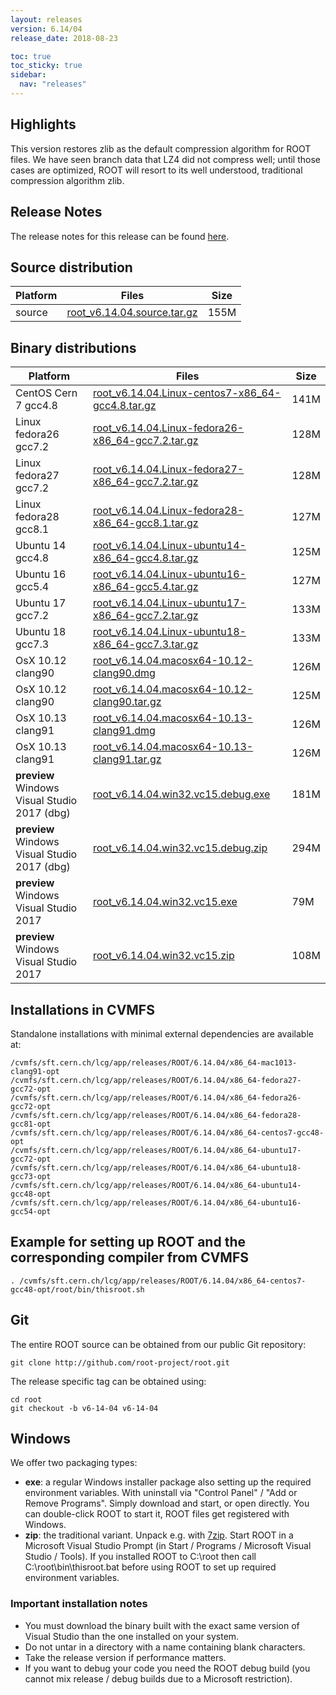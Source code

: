 ```yaml
---
layout: releases
version: 6.14/04
release_date: 2018-08-23

toc: true
toc_sticky: true
sidebar:
  nav: "releases"
---
```



## Highlights

This version restores zlib as the default compression algorithm for ROOT files.
We have seen branch data that LZ4 did not compress well; until those cases are optimized, ROOT will resort to its well understood, traditional compression algorithm zlib.

## Release Notes

The release notes for this release can be found [here](https://root.cern.ch/doc/v614/release-notes.html#release-6.1404).

## Source distribution

| Platform       | Files | Size |
|-----------|-------|-----|
| source | [root_v6.14.04.source.tar.gz](https://root.cern.ch/download/root_v6.14.04.source.tar.gz) | 155M |


## Binary distributions

| Platform       | Files | Size |
|-----------|-------|-----|
| CentOS Cern 7 gcc4.8 | [root_v6.14.04.Linux-centos7-x86_64-gcc4.8.tar.gz](https://root.cern.ch/download/root_v6.14.04.Linux-centos7-x86_64-gcc4.8.tar.gz) | 141M |
| Linux fedora26 gcc7.2 | [root_v6.14.04.Linux-fedora26-x86_64-gcc7.2.tar.gz](https://root.cern.ch/download/root_v6.14.04.Linux-fedora26-x86_64-gcc7.2.tar.gz) | 128M |
| Linux fedora27 gcc7.2 | [root_v6.14.04.Linux-fedora27-x86_64-gcc7.2.tar.gz](https://root.cern.ch/download/root_v6.14.04.Linux-fedora27-x86_64-gcc7.2.tar.gz) | 128M |
| Linux fedora28 gcc8.1 | [root_v6.14.04.Linux-fedora28-x86_64-gcc8.1.tar.gz](https://root.cern.ch/download/root_v6.14.04.Linux-fedora28-x86_64-gcc8.1.tar.gz) | 127M |
| Ubuntu 14 gcc4.8 | [root_v6.14.04.Linux-ubuntu14-x86_64-gcc4.8.tar.gz](https://root.cern.ch/download/root_v6.14.04.Linux-ubuntu14-x86_64-gcc4.8.tar.gz) | 125M |
| Ubuntu 16 gcc5.4 | [root_v6.14.04.Linux-ubuntu16-x86_64-gcc5.4.tar.gz](https://root.cern.ch/download/root_v6.14.04.Linux-ubuntu16-x86_64-gcc5.4.tar.gz) | 127M |
| Ubuntu 17 gcc7.2 | [root_v6.14.04.Linux-ubuntu17-x86_64-gcc7.2.tar.gz](https://root.cern.ch/download/root_v6.14.04.Linux-ubuntu17-x86_64-gcc7.2.tar.gz) | 133M |
| Ubuntu 18 gcc7.3 | [root_v6.14.04.Linux-ubuntu18-x86_64-gcc7.3.tar.gz](https://root.cern.ch/download/root_v6.14.04.Linux-ubuntu18-x86_64-gcc7.3.tar.gz) | 133M |
| OsX 10.12 clang90 | [root_v6.14.04.macosx64-10.12-clang90.dmg](https://root.cern.ch/download/root_v6.14.04.macosx64-10.12-clang90.dmg) | 126M |
| OsX 10.12 clang90 | [root_v6.14.04.macosx64-10.12-clang90.tar.gz](https://root.cern.ch/download/root_v6.14.04.macosx64-10.12-clang90.tar.gz) | 125M |
| OsX 10.13 clang91 | [root_v6.14.04.macosx64-10.13-clang91.dmg](https://root.cern.ch/download/root_v6.14.04.macosx64-10.13-clang91.dmg) | 126M |
| OsX 10.13 clang91 | [root_v6.14.04.macosx64-10.13-clang91.tar.gz](https://root.cern.ch/download/root_v6.14.04.macosx64-10.13-clang91.tar.gz) | 126M |
| **preview** Windows Visual Studio 2017 (dbg) | [root_v6.14.04.win32.vc15.debug.exe](https://root.cern.ch/download/root_v6.14.04.win32.vc15.debug.exe) | 181M |
| **preview** Windows Visual Studio 2017 (dbg) | [root_v6.14.04.win32.vc15.debug.zip](https://root.cern.ch/download/root_v6.14.04.win32.vc15.debug.zip) | 294M |
| **preview** Windows Visual Studio 2017 | [root_v6.14.04.win32.vc15.exe](https://root.cern.ch/download/root_v6.14.04.win32.vc15.exe) |  79M |
| **preview** Windows Visual Studio 2017 | [root_v6.14.04.win32.vc15.zip](https://root.cern.ch/download/root_v6.14.04.win32.vc15.zip) |  108M |



## Installations in CVMFS
Standalone installations with minimal external dependencies are available at:
~~~
/cvmfs/sft.cern.ch/lcg/app/releases/ROOT/6.14.04/x86_64-mac1013-clang91-opt
/cvmfs/sft.cern.ch/lcg/app/releases/ROOT/6.14.04/x86_64-fedora27-gcc72-opt
/cvmfs/sft.cern.ch/lcg/app/releases/ROOT/6.14.04/x86_64-fedora26-gcc72-opt
/cvmfs/sft.cern.ch/lcg/app/releases/ROOT/6.14.04/x86_64-fedora28-gcc81-opt
/cvmfs/sft.cern.ch/lcg/app/releases/ROOT/6.14.04/x86_64-centos7-gcc48-opt
/cvmfs/sft.cern.ch/lcg/app/releases/ROOT/6.14.04/x86_64-ubuntu17-gcc72-opt
/cvmfs/sft.cern.ch/lcg/app/releases/ROOT/6.14.04/x86_64-ubuntu18-gcc73-opt
/cvmfs/sft.cern.ch/lcg/app/releases/ROOT/6.14.04/x86_64-ubuntu14-gcc48-opt
/cvmfs/sft.cern.ch/lcg/app/releases/ROOT/6.14.04/x86_64-ubuntu16-gcc54-opt
~~~


## Example for setting up ROOT and the corresponding compiler from CVMFS
~~~
. /cvmfs/sft.cern.ch/lcg/app/releases/ROOT/6.14.04/x86_64-centos7-gcc48-opt/root/bin/thisroot.sh
~~~

## Git
The entire ROOT source can be obtained from our public Git repository:

~~~
git clone http://github.com/root-project/root.git
~~~
The release specific tag can be obtained using:
~~~
cd root
git checkout -b v6-14-04 v6-14-04
~~~


## Windows
We offer two packaging types:

 * **exe**: a regular Windows installer package also setting up the required environment variables. With uninstall via "Control Panel" / "Add or Remove Programs". Simply download and start, or open directly. You can double-click ROOT to start it, ROOT files get registered with Windows.
 * **zip**: the traditional variant. Unpack e.g. with [7zip](http://www.7-zip.org). Start ROOT in a Microsoft Visual Studio Prompt (in Start / Programs / Microsoft Visual Studio / Tools). If you installed ROOT to C:\root then call C:\root\bin\thisroot.bat before using ROOT to set up required environment variables.

### Important installation notes
 * You must download the binary built with the exact same version of Visual Studio than the one installed on your system.
 * Do not untar in a directory with a name containing blank characters.
 * Take the release version if performance matters.
 * If you want to debug your code you need the ROOT debug build (you cannot mix release / debug builds due to a Microsoft restriction).



